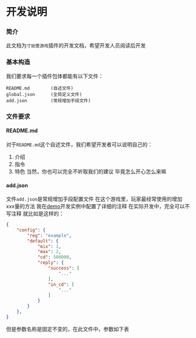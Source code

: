 # 开发说明
### 简介
此文档为`寸幼萱游戏`插件的开发文档，希望开发人员阅读后开发

### 基本构造
我们要求每一个插件包体都能有以下文件：
```
README.md        (自述文件)
global.json      (全局定义文件)
add.json         (常规增加手段文件)
```
### 文件要求
#### README.md
对于`README.md`这个自述文件，我们希望开发者可以说明自己的：
1. 介绍
2. 指令
3. 特色
当然，你也可以完全不听取我们的建议
毕竟怎么开心怎么来嘛

#### add.json
文件`add.json`是常规增加手段配置文件
在这个游戏里，玩家最经常使用的增加xxx量的方法
我在[demo](/add.json)开发实例中配置了详细的注释
在实际开发中，完全可以不写注释
就比如是这样的：
```json
{
    "config": {
        "reg": "example",
        "default": {
            "mix": 1,
            "max": 2,
            "cd": 500000,
            "reply": {
                "success": [
                    "..."
                ],
                "in_cd": [
                    "..."
                ]
            }
        }
    },
}
```
但是参数名称是固定不变的，在此文件中，参数如下表